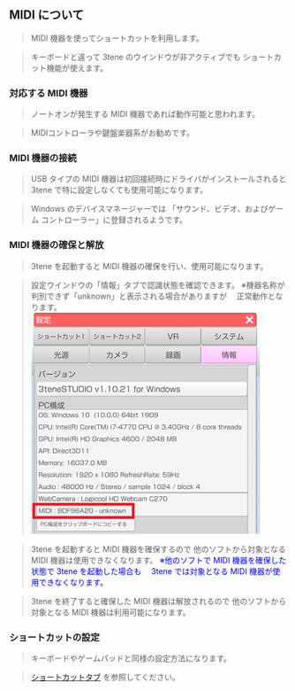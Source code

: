 ## MIDI について

>MIDI 機器を使ってショートカットを利用します。

>キーボードと違って 3tene のウインドウが非アクティブでも
>ショートカット機能が使えます。


### 対応する MIDI 機器

>ノートオンが発生する MIDI 機器であれば動作可能と思われます。

>MIDIコントローラや鍵盤楽器系がお勧めです。


### MIDI 機器の接続

>USB タイプの MIDI 機器は初回接続時にドライバがインストールされると
>3tene で特に設定しなくても使用可能になります。

>Windows のデバイスマネージャーでは
>「サウンド、ビデオ、およびゲーム コントローラー」に登録されるようです。


### MIDI 機器の確保と解放

>3tene を起動すると MIDI 機器の確保を行い、使用可能になります。

>設定ウインドウの「情報」タブで認識状態を確認できます。
>※機器名称が判別できず「unknown」と表示される場合がありますが
>　正常動作となります。
![画像](image/midi_01.png "認識")


>3tene を起動すると MIDI 機器を確保するので
>他のソフトから対象となる MIDI 機器は使用できなくなります。
><font color="Blue">※他のソフトで MIDI 機器を確保した状態で 3tene を起動した場合も
>　3tene では対象となる MIDI 機器が使用できなくなります。</font>

>3tene を終了すると確保した MIDI 機器は解放されるので
>他のソフトから対象となる MIDI 機器は利用可能になります。


### ショートカットの設定

>キーボードやゲームパッドと同様の設定方法になります。

>[ショートカットタブ](#settingShortcut.md) を参照してください。


